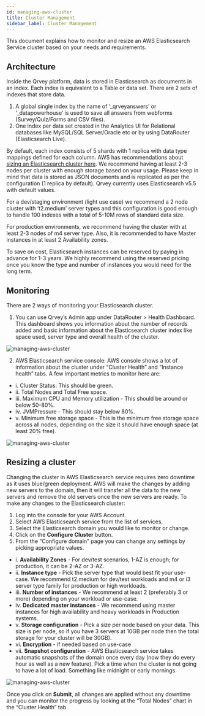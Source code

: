 ```yaml
---
id: managing-aws-cluster
title: Cluster Management
sidebar_label: Cluster Management
---
```


This document explains how to monitor and resize an AWS Elasticsearch Service cluster based on your needs and requirements.

## Architecture
Inside the Qrvey platform, data is stored in Elasticsearch as documents in an index. Each index is equivalent to a Table or data set. There are 2 sets of indexes that store data.
1. A global single index by the name of ‘_qrveyanswers’ or ‘_datapowerhouse’ is used to save all answers from webforms (Survey/Quiz/Forms and CSV files).
2. One index per data set created in the Analytics UI for Relational databases like MySQL/SQL Server/Oracle etc or by using DataRouter (Elasticsearch Live).

By default, each index consists of 5 shards with 1 replica with data type mappings defined for each column.
AWS has recommendations about <a href="https://docs.aws.amazon.com/elasticsearch-service/latest/developerguide/sizing-domains.html" target="_blank">sizing an Elasticsearch cluster here</a>. We recommend having at least 2-3 nodes per cluster with enough storage based on your usage. Please keep in mind that data is stored as JSON documents and is replicated as per the configuration (1 replica by default). Qrvey currently uses Elasticsearch v5.5 with default values.

For a dev/staging environment (light use case) we recommend a 2 node cluster with ‘t2.medium’ server types and this configuration is good enough to handle 100 indexes with a total of 5-10M rows of standard data size.

For production environments, we recommend having the cluster with at least 2-3 nodes of m4 server type. Also, it is recommended to have Master instances in at least 2 Availability zones.

To save on cost, Elasticsearch instances can be reserved by paying in advance for 1-3 years. We highly recommend using the reserved pricing once you know the type and number of instances you would need for the long term.

## Monitoring
There are 2 ways of monitoring your Elasticsearch cluster.
1. You can use Qrvey’s Admin app under DataRouter > Health Dashboard. This dashboard shows you information about the number of records added and basic information about the Elasticsearch cluster index like space used, server type and overall health of the cluster.

![managing-aws-cluster](https://s3.amazonaws.com/cdn.qrvey.com/documentation_assets/get-started/managing-aws-cluster/aws-es_1.png#thumbnail-60)

2. AWS Elasticsearch service console: AWS console shows a lot of information about the cluster under “Cluster Health” and “Instance health” tabs. A few important metrics to monitor here are: <br />
<ul style={{listStyle: 'none', marginLeft: '20px'}}>
    <li>i. Cluster Status: This should be green.<br /></li>
    <li>ii. Total Nodes and Total Free space.<br /></li>
    <li>iii. Maximum CPU and Memory utilization - This should be around or below 50-80%.<br /></li>
    <li>iv. JVMPressure - This should stay below 80%.<br /></li>
    <li>v. Minimum free storage space - This is the minimum free storage space across all nodes, depending on the size it should have enough space (at least 20% free).</li>
</ul>

![managing-aws-cluster](https://s3.amazonaws.com/cdn.qrvey.com/documentation_assets/get-started/managing-aws-cluster/aws-es_2.png#thumbnail-60)

## Resizing a cluster
Changing the cluster in AWS Elasticsearch service requires zero downtime as it uses blue/green deployment. AWS will make the changes by adding new servers to the domain, then it will transfer all the data to the new servers and remove the old servers once the new servers are ready. To make any changes to the Elasticsearch cluster:
1. Log into the console for your AWS Account.
2. Select AWS Elasticsearch service from the list of services.
3. Select the Elasticsearch domain you would like to monitor or change.
4. Click on the **Configure Cluster** button.
5. From the “Configure domain” page you can change any settings by picking appropriate values.
<ul style={{listStyle: 'none', marginLeft: '20px'}}>
<li>i. <strong> Availability Zones</strong> - For dev/test scenarios, 1-AZ is enough; for production, it can be 2-AZ or 3-AZ. </li>
<li>ii. <strong>Instance type</strong> - Pick the server type that would best fit your use-case. We recommend t2.medium for dev/test workloads and m4 or i3 server type family for production or high workloads.</li>
<li>iii. <strong>Number of instances</strong> - We recommend at least 2 (preferably 3 or more) depending on your workload or use-case.</li>
<li>iv. <strong>Dedicated master instances</strong> - We recommend using master instances for high availability and heavy workloads in Production systems.</li>
<li>v. <strong>Storage configuration</strong> - Pick a size per node based on your data. This size is per node, so if you have 3 servers at 10GB per node then the total storage for your cluster will be 30GB).</li>
<li>vi. <strong>Encryption</strong> - if needed based on use-case</li>
<li>vii. <strong>Snapshot configuration</strong> - AWS Elasticsearch service takes automatic snapshots of the domain once every day (now they do every hour as well as a new feature). Pick a time when the cluster is not going to have a lot of load. Something like midnight or early mornings.</li>
</ul>

![managing-aws-cluster](https://s3.amazonaws.com/cdn.qrvey.com/documentation_assets/get-started/managing-aws-cluster/aws-es_1.png#thumbnail-60)

Once you click on **Submit**, all changes are applied without any downtime and you can monitor the progress by looking at the “Total Nodes” chart in the “Cluster Health” tab.

